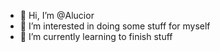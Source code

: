 - 👋 Hi, I’m @Alucior
- 👀 I’m interested in doing some stuff for myself
- 🌱 I’m currently learning to finish stuff

<!---
Alucior/Alucior is a ✨ special ✨ repository because its `README.md` (this file) appears on your GitHub profile.
You can click the Preview link to take a look at your changes.
--->
